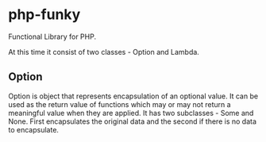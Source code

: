 # php-funky
Functional Library for PHP.

At this time it consist of two classes - Option and Lambda.

## Option
Option is object that represents encapsulation of an optional value. It can be used as the return value of functions which may or may not return a meaningful value when they are applied.
It has two subclasses - Some and None. First encapsulates the original data and the second if there is no data to encapsulate. 


